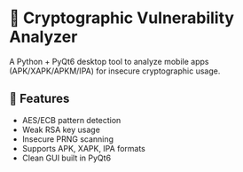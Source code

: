 # 🔐 Cryptographic Vulnerability Analyzer

A Python + PyQt6 desktop tool to analyze mobile apps (APK/XAPK/APKM/IPA) for insecure cryptographic usage.

## 🚀 Features
- AES/ECB pattern detection
- Weak RSA key usage
- Insecure PRNG scanning
- Supports APK, XAPK, IPA formats
- Clean GUI built in PyQt6
